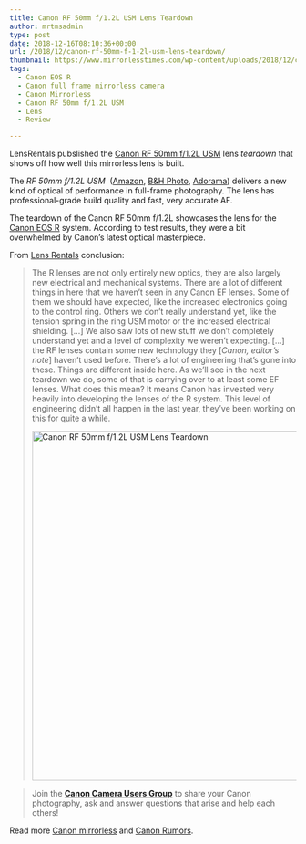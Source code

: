 ```yaml
---
title: Canon RF 50mm f/1.2L USM Lens Teardown
author: mrtmsadmin
type: post
date: 2018-12-16T08:10:36+00:00
url: /2018/12/canon-rf-50mm-f-1-2l-usm-lens-teardown/
thumbnail: https://www.mirrorlesstimes.com/wp-content/uploads/2018/12/canon-rf-50mm-f-1-2l-usm-lens.jpg
tags:
  - Canon EOS R
  - Canon full frame mirrorless camera
  - Canon Mirrorless
  - Canon RF 50mm f/1.2L USM
  - Lens
  - Review

---
```

LensRentals pubslished the <a href="https://www.mirrorlesstimes.com/tag/canon-rf-50mm-f-1-2l-usm/" target="_blank" rel="noopener">Canon RF 50mm f/1.2L USM</a> lens _teardown_ that shows off how well this mirrorless lens is built.

The _RF 50mm f/1.2L USM_  (<a href="https://www.amazon.com/Canon-50mm-1-2L-USM-Lens/dp/B07H4G9ZKW/?tag=daicamnew-20" target="_blank" rel="noopener">Amazon</a>, <a href="http://www.bhphotovideo.com/c/search?Ntt=canon+rf+50mm+f+1.2+L&N=0&InitialSearch=yes&BI=20175&KBID=14249" target="_blank" rel="noopener">B&H Photo</a>, <a href="http://www.adorama.com/SearchSite/Default.aspx?searchinfo=canon+rf+50mm+f+1.2+L&kbid=68292" target="_blank" rel="noopener">Adorama</a>) delivers a new kind of optical of performance in full-frame photography. The lens has professional-grade build quality and fast, very accurate AF.

The teardown of the Canon RF 50mm f/1.2L showcases the lens for the <a href="https://www.mirrorlesstimes.com/tag/canon-eos-r/" target="_blank" rel="noopener">Canon EOS R</a> system. According to test results, they were a bit overwhelmed by Canon’s latest optical masterpiece. <!--more-->

From <a href="https://www.lensrentals.com/blog/2018/12/disassembly-of-the-canon-rf-50mm-f1-2l/" target="_blank" rel="noopener">Lens Rentals</a> conclusion:

> The R lenses are not only entirely new optics, they are also largely new electrical and mechanical systems. There are a lot of different things in here that we haven’t seen in any Canon EF lenses. Some of them we should have expected, like the increased electronics going to the control ring. Others we don’t really understand yet, like the tension spring in the ring USM motor or the increased electrical shielding. […] We also saw lots of new stuff we don’t completely understand yet and a level of complexity we weren’t expecting. […] the RF lenses contain some new technology they [_Canon, editor’s note_] haven’t used before. There’s a lot of engineering that’s gone into these. Things are different inside here. As we’ll see in the next teardown we do, some of that is carrying over to at least some EF lenses. What does this mean? It means Canon has invested very heavily into developing the lenses of the R system. This level of engineering didn’t all happen in the last year, they’ve been working on this for quite a while.
> 
> [<img class="aligncenter wp-image-2838 size-full" title="Canon RF 50mm f/1.2L USM Lens Teardown" src="https://i1.wp.com/www.mirrorlesstimes.com/wp-content/uploads/2018/12/canon-rf-50mm-f-1-2l-usm-lens-teardown.jpg?resize=600%2C613&#038;ssl=1" alt="Canon RF 50mm f/1.2L USM Lens Teardown" width="600" height="613" srcset="https://i1.wp.com/www.mirrorlesstimes.com/wp-content/uploads/2018/12/canon-rf-50mm-f-1-2l-usm-lens-teardown.jpg?w=800&ssl=1 800w, https://i1.wp.com/www.mirrorlesstimes.com/wp-content/uploads/2018/12/canon-rf-50mm-f-1-2l-usm-lens-teardown.jpg?resize=294%2C300&ssl=1 294w, https://i1.wp.com/www.mirrorlesstimes.com/wp-content/uploads/2018/12/canon-rf-50mm-f-1-2l-usm-lens-teardown.jpg?resize=768%2C784&ssl=1 768w" sizes="(max-width: 600px) 100vw, 600px" data-recalc-dims="1" />][1]

> Join the <a class="ext-link" title="" href="https://www.facebook.com/groups/185572945112087/" target="_blank" rel="external nofollow noopener"><strong>Canon Camera Users Group</strong></a> to share your Canon photography, ask and answer questions that arise and help each others!

Read more [Canon mirrorless][2] and <a href="https://www.dailycameranews.com/tag/canon-rumors/" target="_blank" rel="noopener">Canon Rumors</a>.

 [1]: https://i1.wp.com/www.mirrorlesstimes.com/wp-content/uploads/2018/12/canon-rf-50mm-f-1-2l-usm-lens-teardown.jpg?ssl=1
 [2]: https://www.mirrorlesstimes.com/tag/canon-mirrorless/